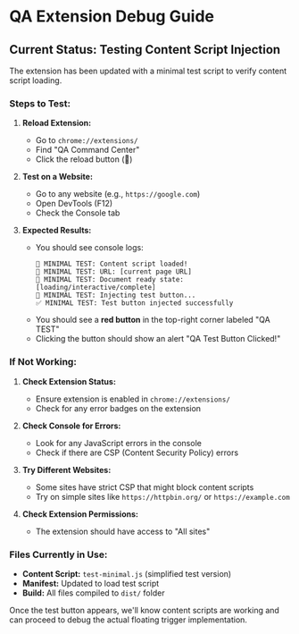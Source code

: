 # QA Extension Debug Guide

## Current Status: Testing Content Script Injection

The extension has been updated with a minimal test script to verify content script loading.

### Steps to Test:

1. **Reload Extension:**
   - Go to `chrome://extensions/`
   - Find "QA Command Center"
   - Click the reload button (🔄)

2. **Test on a Website:**
   - Go to any website (e.g., `https://google.com`)
   - Open DevTools (F12)
   - Check the Console tab

3. **Expected Results:**
   - You should see console logs:
     ```
     🚀 MINIMAL TEST: Content script loaded!
     🚀 MINIMAL TEST: URL: [current page URL]
     🚀 MINIMAL TEST: Document ready state: [loading/interactive/complete]
     🚀 MINIMAL TEST: Injecting test button...
     ✅ MINIMAL TEST: Test button injected successfully
     ```
   - You should see a **red button** in the top-right corner labeled "QA TEST"
   - Clicking the button should show an alert "QA Test Button Clicked!"

### If Not Working:

1. **Check Extension Status:**
   - Ensure extension is enabled in `chrome://extensions/`
   - Check for any error badges on the extension

2. **Check Console for Errors:**
   - Look for any JavaScript errors in the console
   - Check if there are CSP (Content Security Policy) errors

3. **Try Different Websites:**
   - Some sites have strict CSP that might block content scripts
   - Try on simple sites like `https://httpbin.org/` or `https://example.com`

4. **Check Extension Permissions:**
   - The extension should have access to "All sites"

### Files Currently in Use:
- **Content Script:** `test-minimal.js` (simplified test version)
- **Manifest:** Updated to load test script
- **Build:** All files compiled to `dist/` folder

Once the test button appears, we'll know content scripts are working and can proceed to debug the actual floating trigger implementation.